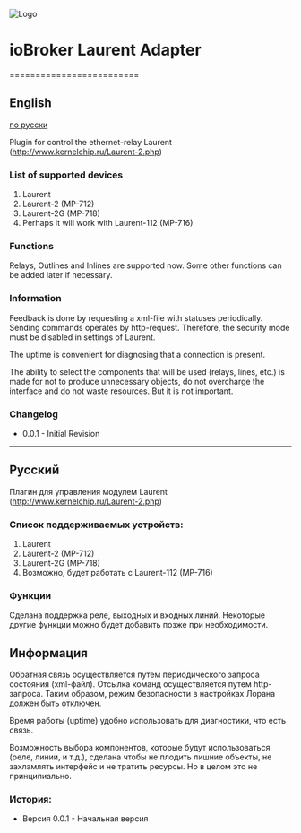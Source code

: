 ![Logo](admin/Laurent_Green.png)
# ioBroker Laurent Adapter
=========================

## English
[по русски](#Русский)

Plugin for control the ethernet-relay Laurent (http://www.kernelchip.ru/Laurent-2.php)

### List of supported devices
1. Laurent
1. Laurent-2 (MP-712)
1. Laurent-2G (MP-718)
1. Perhaps it will work with Laurent-112 (MP-716)

### Functions
Relays, Outlines and Inlines are supported now.
Some other functions can be added later if necessary.

### Information
Feedback is done by requesting a xml-file with statuses periodically.
Sending commands operates by http-request. Therefore, the security mode must be disabled in settings of Laurent.

The uptime is convenient for diagnosing that a connection is present.

The ability to select the components that will be used (relays, lines, etc.) is made for not to produce unnecessary objects, do not overcharge the interface and do not waste resources. But it is not important.

### Changelog
* 0.0.1 - Initial Revision
---
## Русский

Плагин для управления модулем Laurent (http://www.kernelchip.ru/Laurent-2.php)

### Список поддерживаемых устройств:
1. Laurent
1. Laurent-2 (MP-712)
1. Laurent-2G (MP-718)
1. Возможно, будет работать с Laurent-112 (MP-716)

### Функции
Сделана поддержка реле, выходных и входных линий.
Некоторые другие функции можно будет добавить позже при необходимости.

## Информация
Обратная связь осуществляется путем периодического запроса состояния (xml-файл).
Отсылка команд осуществляется путем http-запроса. Таким образом, режим безопасности в настройках Лорана должен быть отключен.

Время работы (uptime) удобно использовать для диагностики, что есть связь.

Возможность выбора компонентов, которые будут использоваться (реле, линии, и т.д.), сделана чтобы не плодить лишние объекты, не захламлять интерфейс и не тратить ресурсы. Но в целом это не принципиально.

### История:
* Версия 0.0.1 - Начальная версия
